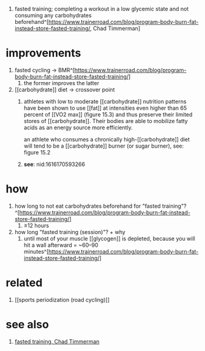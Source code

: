 1. fasted training; completing a workout in a low glycemic state and not consuming any carbohydrates beforehand^[https://www.trainerroad.com/blog/program-body-burn-fat-instead-store-fasted-training/, Chad Timmerman]

# improvements
1. fasted cycling → BMR^[https://www.trainerroad.com/blog/program-body-burn-fat-instead-store-fasted-training/]
	1. the former improves the latter
2. [[carbohydrate]] diet → crossover point
	1. athletes with low to moderate [[carbohydrate]] nutrition patterns have been shown to use [[fat]] at intensities even higher than 65 percent of [[VO2 max]] (figure 15.3) and thus preserve their limited stores of [[carbohydrate]]. Their bodies are able to mobilize fatty acids as an energy source more efficiently.

		an athlete who consumes a chronically high-[[carbohydrate]] diet will tend to be a [[carbohydrate]] burner (or sugar burner), see: figure 15.2
	1. **see**: nid:1616170593266

# how
1. how long to not eat carbohydrates beforehand for "fasted training"?^[https://www.trainerroad.com/blog/program-body-burn-fat-instead-store-fasted-training/]
	1. ≥12 hours
2. how long "fasted training (session)"? + why
	1. until most of your muscle [[glycogen]] is depleted, because you will hit a wall afterward = ~60–90 minutes^[https://www.trainerroad.com/blog/program-body-burn-fat-instead-store-fasted-training/]

# related
1. [[sports periodization (road cycling)]]

# see also
1. [fasted training, Chad Timmerman](https://www.trainerroad.com/forum/t/a-few-questions-about-fasting-rides-fasted-training/3629/2?u=lorenz_duremdes)